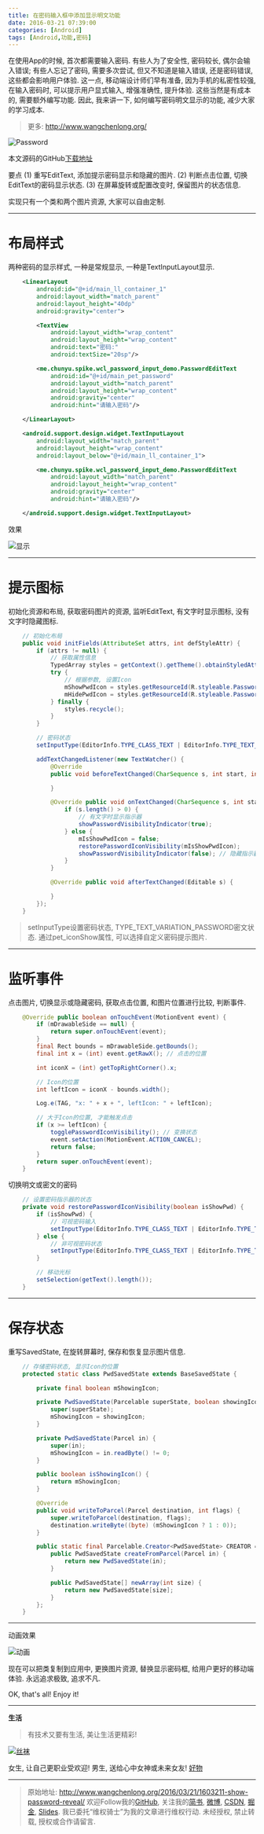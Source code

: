 ```yaml
---
title: 在密码输入框中添加显示明文功能
date: 2016-03-21 07:39:00
categories: [Android]
tags: [Android,功能,密码]
---
```


在使用App的时候, 首次都需要输入密码. 有些人为了安全性, 密码较长, 偶尔会输入错误; 有些人忘记了密码, 需要多次尝试, 但又不知道是输入错误, 还是密码错误, 这些都会影响用户体验. 这一点, 移动端设计师们早有准备, 因为手机的私密性较强, 在输入密码时, 可以提示用户显式输入, 增强准确性, 提升体验. 这些当然是有成本的, 需要额外编写功能. 因此, 我来讲一下, 如何编写密码明文显示的功能, 减少大家的学习成本.

<!-- more -->
> 更多: http://www.wangchenlong.org/

![Password](1603211-show-password-reveal/password-logo.png)

本文源码的GitHub[下载地址](https://github.com/SpikeKing/wcl-password-input-demo)

要点
(1) 重写EditText, 添加提示密码显示和隐藏的图片.
(2) 判断点击位置, 切换EditText的密码显示状态.
(3) 在屏幕旋转或配置改变时, 保留图片的状态信息.

实现只有一个类和两个图片资源, 大家可以自由定制.

---

# 布局样式

两种密码的显示样式, 一种是常规显示, 一种是TextInputLayout显示.
```xml
    <LinearLayout
        android:id="@+id/main_ll_container_1"
        android:layout_width="match_parent"
        android:layout_height="40dp"
        android:gravity="center">

        <TextView
            android:layout_width="wrap_content"
            android:layout_height="wrap_content"
            android:text="密码:"
            android:textSize="20sp"/>

        <me.chunyu.spike.wcl_password_input_demo.PasswordEditText
            android:id="@+id/main_pet_password"
            android:layout_width="match_parent"
            android:layout_height="wrap_content"
            android:gravity="center"
            android:hint="请输入密码"/>

    </LinearLayout>

    <android.support.design.widget.TextInputLayout
        android:layout_width="match_parent"
        android:layout_height="wrap_content"
        android:layout_below="@+id/main_ll_container_1">

        <me.chunyu.spike.wcl_password_input_demo.PasswordEditText
            android:layout_width="match_parent"
            android:layout_height="wrap_content"
            android:gravity="center"
            android:hint="请输入密码"/>

    </android.support.design.widget.TextInputLayout>
```

效果

![显示](1603211-show-password-reveal/password-input.png)

---

# 提示图标

初始化资源和布局, 获取密码图片的资源, 监听EditText, 有文字时显示图标, 没有文字时隐藏图标.
```java
    // 初始化布局
    public void initFields(AttributeSet attrs, int defStyleAttr) {
        if (attrs != null) {
            // 获取属性信息
            TypedArray styles = getContext().getTheme().obtainStyledAttributes(attrs, R.styleable.PasswordEditText, defStyleAttr, 0);
            try {
                // 根据参数, 设置Icon
                mShowPwdIcon = styles.getResourceId(R.styleable.PasswordEditText_pet_iconShow, mShowPwdIcon);
                mHidePwdIcon = styles.getResourceId(R.styleable.PasswordEditText_pet_iconHide, mHidePwdIcon);
            } finally {
                styles.recycle();
            }
        }

        // 密码状态
        setInputType(EditorInfo.TYPE_CLASS_TEXT | EditorInfo.TYPE_TEXT_VARIATION_PASSWORD);

        addTextChangedListener(new TextWatcher() {
            @Override
            public void beforeTextChanged(CharSequence s, int start, int count, int after) {

            }

            @Override public void onTextChanged(CharSequence s, int start, int before, int count) {
                if (s.length() > 0) {
                    // 有文字时显示指示器
                    showPasswordVisibilityIndicator(true);
                } else {
                    mIsShowPwdIcon = false;
                    restorePasswordIconVisibility(mIsShowPwdIcon);
                    showPasswordVisibilityIndicator(false); // 隐藏指示器
                }
            }

            @Override public void afterTextChanged(Editable s) {

            }
        });
    }
```

> setInputType设置密码状态, TYPE_TEXT_VARIATION_PASSWORD密文状态.
> 通过pet_iconShow属性, 可以选择自定义密码提示图片.

---

# 监听事件

点击图片, 切换显示或隐藏密码, 获取点击位置, 和图片位置进行比较, 判断事件.
```java
    @Override public boolean onTouchEvent(MotionEvent event) {
        if (mDrawableSide == null) {
            return super.onTouchEvent(event);
        }
        final Rect bounds = mDrawableSide.getBounds();
        final int x = (int) event.getRawX(); // 点击的位置

        int iconX = (int) getTopRightCorner().x;

        // Icon的位置
        int leftIcon = iconX - bounds.width();

        Log.e(TAG, "x: " + x + ", leftIcon: " + leftIcon);

        // 大于Icon的位置, 才能触发点击
        if (x >= leftIcon) {
            togglePasswordIconVisibility(); // 变换状态
            event.setAction(MotionEvent.ACTION_CANCEL);
            return false;
        }
        return super.onTouchEvent(event);
    }
```

切换明文或密文的密码
```java
    // 设置密码指示器的状态
    private void restorePasswordIconVisibility(boolean isShowPwd) {
        if (isShowPwd) {
            // 可视密码输入
            setInputType(EditorInfo.TYPE_CLASS_TEXT | EditorInfo.TYPE_TEXT_VARIATION_VISIBLE_PASSWORD);
        } else {
            // 非可视密码状态
            setInputType(EditorInfo.TYPE_CLASS_TEXT | EditorInfo.TYPE_TEXT_VARIATION_PASSWORD);
        }

        // 移动光标
        setSelection(getText().length());
    }
```
---

# 保存状态

重写SavedState, 在旋转屏幕时, 保存和恢复显示图片信息. 
```java
    // 存储密码状态, 显示Icon的位置
    protected static class PwdSavedState extends BaseSavedState {

        private final boolean mShowingIcon;

        private PwdSavedState(Parcelable superState, boolean showingIcon) {
            super(superState);
            mShowingIcon = showingIcon;
        }

        private PwdSavedState(Parcel in) {
            super(in);
            mShowingIcon = in.readByte() != 0;
        }

        public boolean isShowingIcon() {
            return mShowingIcon;
        }

        @Override
        public void writeToParcel(Parcel destination, int flags) {
            super.writeToParcel(destination, flags);
            destination.writeByte((byte) (mShowingIcon ? 1 : 0));
        }

        public static final Parcelable.Creator<PwdSavedState> CREATOR = new Creator<PwdSavedState>() {
            public PwdSavedState createFromParcel(Parcel in) {
                return new PwdSavedState(in);
            }

            public PwdSavedState[] newArray(int size) {
                return new PwdSavedState[size];
            }
        };
    }
```

---

动画效果

![动画](1603211-show-password-reveal/password-anim.png)

现在可以把类复制到应用中, 更换图片资源, 替换显示密码框, 给用户更好的移动端体验. 永远追求极致, 追求不凡.

OK, that's all! Enjoy it!

---

**生活**

> 有技术又要有生活, 美让生活更精彩!

[![丝袜](http://7xrsre.com1.z0.glb.clouddn.com/spike-ad-girl-socks-6.jpg)](http://s.click.taobao.com/t?e=m%3D2%26s%3D095YJZQ1%2BQUcQipKwQzePOeEDrYVVa64K7Vc7tFgwiHjf2vlNIV67sL74TtmOEyS6EFRCN7EKmx1lK%2FY7wPaoHeQQxhDmA6IAe67oaxDEWp4DvOxtwmul3Iwqzx5RfB%2Byogwp%2Fp0ZrHz07Zdf9LZNcYMXU3NNCg%2F&pvid=12_117.73.144.43_332_1458433143248)

女生, 让自己更职业受欢迎! 男生, 送给心中女神或未来女友! [好物](http://s.click.taobao.com/t?e=m%3D2%26s%3D095YJZQ1%2BQUcQipKwQzePOeEDrYVVa64K7Vc7tFgwiHjf2vlNIV67sL74TtmOEyS6EFRCN7EKmx1lK%2FY7wPaoHeQQxhDmA6IAe67oaxDEWp4DvOxtwmul3Iwqzx5RfB%2Byogwp%2Fp0ZrHz07Zdf9LZNcYMXU3NNCg%2F&pvid=12_117.73.144.43_332_1458433143248)

---

> 原始地址: 
> http://www.wangchenlong.org/2016/03/21/1603211-show-password-reveal/
> 欢迎Follow我的[GitHub](https://github.com/SpikeKing), 关注我的[简书](http://www.jianshu.com/users/e2b4dd6d3eb4/latest_articles), [微博](http://weibo.com/u/2852941392), [CSDN](http://blog.csdn.net/caroline_wendy), [掘金](http://gold.xitu.io/#/user/56de98c2f3609a005442ec58), [Slides](https://slides.com/spikeking). 
> 我已委托“维权骑士”为我的文章进行维权行动. 未经授权, 禁止转载, 授权或合作请留言.

